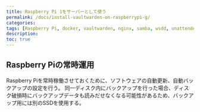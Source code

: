 ```yaml
---
title: Raspberry Pi 1をサーバーとして使う
permalink: /docs/install-vaultwarden-on-raspberrypi-g/
categories:
tags: [Raspberry Pi, docker, vaultwarden, nginx, samba, wsdd, unattended-upgrades, watchtower, rsync]
description:  
toc: true
---
```

## Raspberry Piの常時運用

Raspberry Piを常時稼働させておくために、ソフトウェアの自動更新、自動バックアップの設定を行う。
同一ディスク内にバックアップを行った場合、ディスク破損時にバックアップデータも読みだせなくなる可能性があるため、バックアップ用には別のSSDを使用する。
